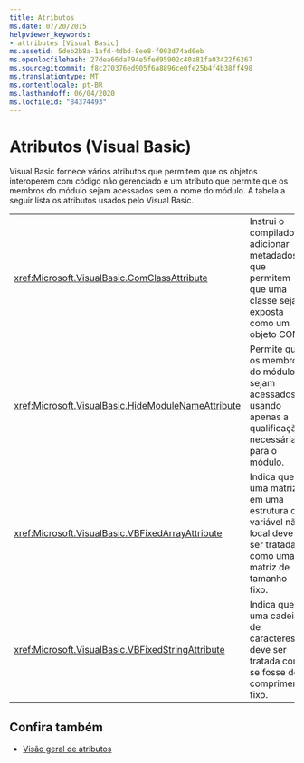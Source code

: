 ```yaml
---
title: Atributos
ms.date: 07/20/2015
helpviewer_keywords:
- attributes [Visual Basic]
ms.assetid: 5deb2b8a-1afd-4dbd-8ee8-f093d74ad0eb
ms.openlocfilehash: 27dea66da794e5fed95902c40a81fa03422f6267
ms.sourcegitcommit: f8c270376ed905f6a8896ce0fe25b4f4b38ff498
ms.translationtype: MT
ms.contentlocale: pt-BR
ms.lasthandoff: 06/04/2020
ms.locfileid: "84374493"
---
```

# <a name="attributes-visual-basic"></a>Atributos (Visual Basic)

Visual Basic fornece vários atributos que permitem que os objetos interoperem com código não gerenciado e um atributo que permite que os membros do módulo sejam acessados sem o nome do módulo. A tabela a seguir lista os atributos usados pelo Visual Basic.  
  
|||  
|---|---|  
|<xref:Microsoft.VisualBasic.ComClassAttribute>|Instrui o compilador a adicionar metadados que permitem que uma classe seja exposta como um objeto COM.|
|<xref:Microsoft.VisualBasic.HideModuleNameAttribute>|Permite que os membros do módulo sejam acessados usando apenas a qualificação necessária para o módulo.|
|<xref:Microsoft.VisualBasic.VBFixedArrayAttribute>|Indica que uma matriz em uma estrutura ou variável não local deve ser tratada como uma matriz de tamanho fixo.|
|<xref:Microsoft.VisualBasic.VBFixedStringAttribute>|Indica que uma cadeia de caracteres deve ser tratada como se fosse de comprimento fixo.|
  
## <a name="see-also"></a>Confira também

- [Visão geral de atributos](../programming-guide/concepts/attributes/index.md)
